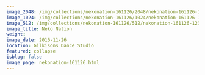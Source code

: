 ```yaml
---
image_2048: /img/collections/nekonation-161126/2048/nekonation-161126-123.jpg
image_1024: /img/collections/nekonation-161126/1024/nekonation-161126-123.jpg
image_512: /img/collections/nekonation-161126/512/nekonation-161126-123.jpg
image_title: Neko Nation
weight: 
image_date: 2016-11-26
location: Gilkisons Dance Studio
featured: collapse
isblog: false
image_page: nekonation-161126.html
---
```

